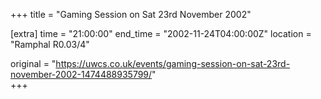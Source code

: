 +++
title = "Gaming Session on Sat 23rd November 2002"

[extra]
time = "21:00:00"
end_time = "2002-11-24T04:00:00Z"
location = "Ramphal R0.03/4"

original = "https://uwcs.co.uk/events/gaming-session-on-sat-23rd-november-2002-1474488935799/"    
+++



